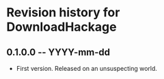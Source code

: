 # Revision history for DownloadHackage

## 0.1.0.0 -- YYYY-mm-dd

* First version. Released on an unsuspecting world.
